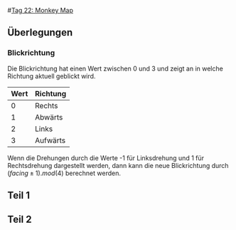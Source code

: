 #[Tag 22: Monkey Map](https://adventofcode.com/2022/day/22)

## Überlegungen

### Blickrichtung

Die Blickrichtung hat einen Wert zwischen 0 und 3 und zeigt an in welche Richtung aktuell geblickt wird.

| Wert | Richtung |
|------|----------|
| 0    | Rechts   |
| 1    | Abwärts  |
| 2    | Links    |
| 3    | Aufwärts |

Wenn die Drehungen durch die Werte -1 für Linksdrehung und 1 für Rechtsdrehung dargestellt werden, dann kann die neue Blickrichtung durch $(facing \pm 1).mod(4)$ berechnet werden.

## Teil 1

## Teil 2
